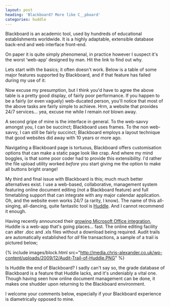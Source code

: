 ```yaml
---
layout: post
heading: 'Blackboard? More like C__pboard'
categories: huddle
---
```


Blackboard is an academic tool, used by hundreds of educational establishments worldwide. It is a highly adaptable, extensible database back-end and web interface front-end.

On paper it is quite simply phenomenal, in practice however I suspect it's the worst ‘web-app' designed by man. Hit the link to find out why.

Lets start with the basics; it often doesn't work. Below is a table of some major features supported by Blackboard, and if that feature has failed during my use of it:

Now excuse my presumption, but I think you'd have to agree the above table is a pretty good display, of fairly poor performance. If you happen to be a fairly (or even vaguely) web-ducated person, you'll notice that most of the above tasks are fairly simple to achieve. Hrm, a website that provides 24/7 services... yea, excuse me while I remain *not* blown away.

A second gripe of mine is the interface in general. To the web-savvy amongst you, I can be succinct; Blackboard uses frames. To the non web-savvy, I can still be fairly succinct; Blackboard employs a layout technique that good websites did away with 10 years or more ago.

Navigating a Blackboard page is tortuous, Blackboard offers customisation options that can make a static page look like crap. And where my mind boggles, is that some poor coder had to provide this extensibility. I'd rather the file upload utility worked *before* you start giving me the option to make all buttons bright orange!

My third and final issue with Blackboard is this; much much better alternatives exist. I use a web-based, collaborative, management system featuring online document editing (not a Blackboard feature) and full timetabling support that can integrate with any major calendar application. Oh, and the website even works 24/7 (a rarity, I know). The name of this all-singing, all-dancing, quite fantastic tool is [Huddle](http://www.jdoqocy.com/click-3731164-10712079). And I cannot recommend it enough.

Having recently announced their [growing Microsoft Office integration](/1614), Huddle is a web-app that's going places... fast. The online editing facility can alter .doc and .xls files without a download being required. Audit trails are automatically established for *all* file transactions, a sample of a trail is pictured below;

{% include images/block.html src="http://media.chris-alexander.co.uk/wp-content/uploads/2009/12/Audit-Trail-of-Huddle.PNG" %}

Is Huddle the end of Blackboard? I sadly can't say so, the grade database of Blackboard is a feature that Huddle lacks, and it's undeniably a vital one. Though having seen how online document management can be done, it makes one shudder upon returning to the Blackboard environment.

I welcome your comments below, especially if your Blackboard experience is diametrically opposed to mine. 
